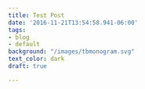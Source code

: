 ```yaml
---
title: Test Post
date: '2016-11-21T13:54:58.941-06:00'
tags:
- blog
- default
background: "/images/tbmonogram.svg"
text_color: dark
draft: true

---
```



